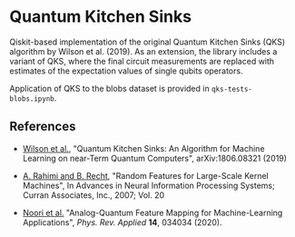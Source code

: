 # Quantum Kitchen Sinks

Qiskit-based implementation of the original Quantum Kitchen Sinks (QKS) algorithm by Wilson et al. (2019).
As an extension, the library includes a variant of QKS, where the final circuit measurements are replaced with estimates of the expectation values of single qubits operators.

Application of QKS to the blobs dataset is provided in `qks-tests-blobs.ipynb`.


## References

* [Wilson et al.](https://arxiv.org/abs/1806.08321v2), "Quantum Kitchen Sinks: An Algorithm for Machine Learning on near-Term Quantum Computers", arXiv:1806.08321 (2019)

* [A. Rahimi and B. Recht](https://proceedings.neurips.cc/paper/2007/hash/013a006f03dbc5392effeb8f18fda755-Abstract.html), "Random Features for Large-Scale Kernel Machines", In Advances in Neural Information Processing Systems; Curran Associates, Inc., 2007; Vol. 20

* [Noori et al.](https://doi.org/10.1103/PhysRevApplied.14.034034) "Analog-Quantum Feature Mapping for Machine-Learning Applications", *Phys. Rev. Applied* **14**, 034034 (2020).

